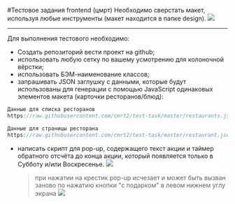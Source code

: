 #Тестовое задания frontend (цмрт)
Необходимо сверстать макет, используя любые инструменты (макет находится в папке design).
![](https://pp.userapi.com/c850636/v850636240/17f116/3E9LXmrU2WU.jpg)

---

Для выполнения тестового необходимо:

- Создать репозиторий вести проект на github;
- использовать любую сетку по вашему усмотрению для колоночной вёрстки;
- использовать БЭМ-наименование классов;
- запрашивать JSON заглушку с данными, которые будут использованы для генерации с помощью JavaScript одинаковых элементов макета (карточки ресторанов/блюд):

```javascript
Данные для списка ресторанов
https://raw.githubusercontent.com/cmrt2/test-task/master/restaurants.json
```

```javascript
Данные для страницы ресторана
https://raw.githubusercontent.com/cmrt2/test-task/master/restaurant.json
```

- написать скрипт для pop-up, содержащего текст акции и таймер обратного отсчёта до конца акции, который появляется только в Субботу и/или Воскресенье.
  ![](https://pp.userapi.com/c850636/v850636240/17f13f/7i0ks9gPx5k.jpg)
  > при нажатии на крестик pop-up исчезает и может быть вызван заново по нажатию кнопки "с подарком" в левом нижнем углу экрана
  > ![](https://pp.userapi.com/c850636/v850636426/181286/B2IjoSkkKhM.jpg)
